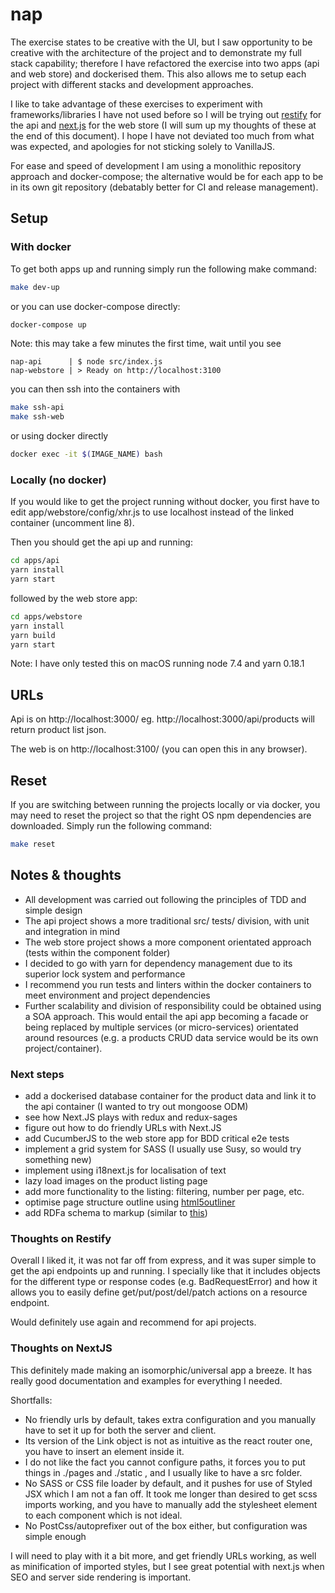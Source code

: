 # nap

The exercise states to be creative with the UI, but I saw opportunity to be creative with the architecture of the project and to demonstrate my full stack capability; therefore I have refactored the exercise into two apps (api and web store) and dockerised them. This also allows me to setup each project with different stacks and development approaches.

I like to take advantage of these exercises to experiment with frameworks/libraries I have not used before so I will be trying out [restify](http://restify.com) for the api and [next.js](https://github.com/zeit/next.js) for the web store (I will sum up my thoughts of these at the end of this document). I hope I have not deviated too much from what was expected, and apologies for not sticking solely to VanillaJS.

For ease and speed of development I am using a monolithic repository approach and docker-compose; the alternative would be for each app to be in its own git repository (debatably better for CI and release management).


## Setup

### With docker

To get both apps up and running simply run the following make command:

```bash
make dev-up
```

or you can use docker-compose directly:

```bash
docker-compose up
```

Note: this may take a few minutes the first time, wait until you see

```
nap-api      | $ node src/index.js
nap-webstore | > Ready on http://localhost:3100
```

you can then ssh into the containers with

```bash
make ssh-api
make ssh-web
```

or using docker directly

```bash
docker exec -it $(IMAGE_NAME) bash
```

### Locally (no docker)

If you would like to get the project running without docker, you first have to edit app/webstore/config/xhr.js to use localhost instead of the linked container (uncomment line 8).

Then you should get the api up and running:

```bash
cd apps/api
yarn install
yarn start
```
followed by the web store app:

```bash
cd apps/webstore
yarn install
yarn build
yarn start
```

Note: I have only tested this on macOS running node 7.4 and yarn 0.18.1


## URLs

Api is on http://localhost:3000/ eg. http://localhost:3000/api/products will return product list json.

The web is on http://localhost:3100/ (you can open this in any browser).


## Reset

If you are switching between running the projects locally or via docker, you may need to reset the project so that the right OS npm dependencies are downloaded. Simply run the following command:

```bash
make reset
```


## Notes & thoughts

- All development was carried out following the principles of TDD and simple design
- The api project shows a more traditional src/ tests/ division, with unit and integration in mind
- The web store project shows a more component orientated approach (tests within the component folder)
- I decided to go with yarn for dependency management due to its superior lock system and performance
- I recommend you run tests and linters within the docker containers to meet environment and project dependencies
- Further scalability and division of responsibility could be obtained using a SOA approach. This would entail the api app becoming a facade
or being replaced by multiple services (or micro-services) orientated around resources (e.g. a products CRUD data service would be its own project/container).

### Next steps

- add a dockerised database container for the product data and link it to the api container (I wanted to try out mongoose ODM)
- see how Next.JS plays with redux and redux-sages
- figure out how to do friendly URLs with Next.JS
- add CucumberJS to the web store app for BDD critical e2e tests
- implement a grid system for SASS (I usually use Susy, so would try something new)
- implement using i18next.js for localisation of text
- lazy load images on the product listing page
- add more functionality to the listing: filtering, number per page, etc.
- optimise page structure outline using [html5outliner](https://hoyois.github.io/html5outliner/)
- add RDFa schema to markup (similar to [this](https://gist.github.com/danielanteloagra/255a7f64f8cfc456c13e))

### Thoughts on Restify

Overall I liked it, it was not far off from express, and it was super simple to get the api endpoints up and running.
I specially like that it includes objects for the different type or response codes (e.g. BadRequestError) and how it allows you to easily define get/put/post/del/patch actions on a resource endpoint.

Would definitely use again and recommend for api projects.

### Thoughts on NextJS

This definitely made making an isomorphic/universal app a breeze. It has really good documentation and examples for everything I needed.

Shortfalls:
- No friendly urls by default, takes extra configuration and you manually have to set it up for both the server and client.
- Its version of the Link object is not as intuitive as the react router one, you have to insert an <a> element inside it.
- I do not like the fact you cannot configure paths, it forces you to put things in ./pages and ./static , and I usually like to have a src folder.
- No SASS or CSS file loader by default, and it pushes for use of Styled JSX which I am not a fan off. It took me longer than desired to get scss imports working, and you have to manually add the stylesheet element to each component which is not ideal.
- No PostCss/autoprefixer out of the box either, but configuration was simple enough

I will need to play with it a bit more, and get friendly URLs working, as well as minification of imported styles, but I see great potential with next.js when SEO and server side rendering is important.
